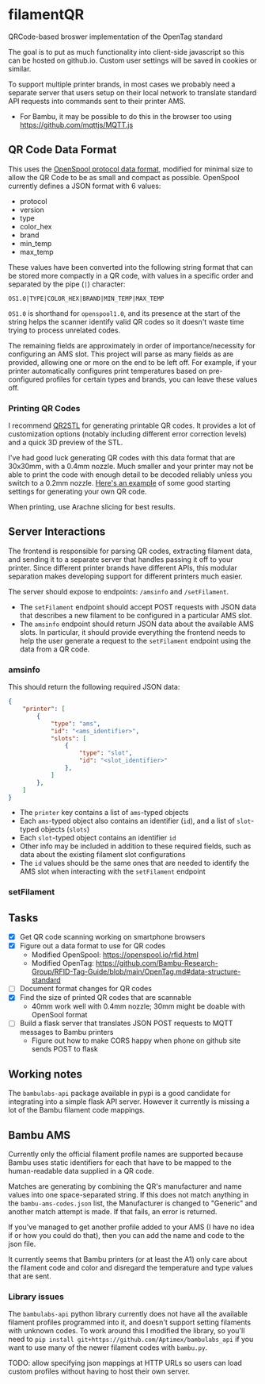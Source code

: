# filamentQR
QRCode-based broswer implementation of the OpenTag standard

The goal is to put as much functionality into client-side javascript so this can be hosted on github.io. Custom user settings will be saved in cookies or similar. 

To support multiple printer brands, in most cases we probably need a separate server that users setup on their local network to translate standard API requests into commands sent to their printer AMS. 
- For Bambu, it may be possible to do this in the browser too using https://github.com/mqttjs/MQTT.js

## QR Code Data Format
This uses the [OpenSpool protocol data format](https://openspool.io/rfid.html), modified for minimal size to allow the QR Code to be as small and compact as possible. OpenSpool currently defines a JSON format with 6 values:
- protocol 
- version 
- type 
- color_hex 
- brand
- min_temp
- max_temp

These values have been converted into the following string format that can be stored more compactly in a QR code, with values in a specific order and separated by the pipe (`|`) character:
```
OS1.0|TYPE|COLOR_HEX|BRAND|MIN_TEMP|MAX_TEMP
```

`OS1.0` is shorthand for `openspool1.0`, and its presence at the start of the string helps the scanner identify valid QR codes so it doesn't waste time trying to process unrelated codes. 

The remaining fields are approximately in order of importance/necessity for configuring an AMS slot. This project will parse as many fields as are provided, allowing one or more on the end to be left off. For example, if your printer automatically configures print temperatures based on pre-configured profiles for certain types and brands, you can leave these values off. 

### Printing QR Codes
I recommend [QR2STL](https://printer.tools/qrcode2stl) for generating printable QR codes. It provides a lot of customization options (notably including different error correction levels) and a quick 3D preview of the STL. 

I've had good luck generating QR codes with this data format that are 30x30mm, with a 0.4mm nozzle. Much smaller and your printer may not be able to print the code with enough detail to be decoded reliably unless you switch to a 0.2mm nozzle. [Here's an example](https://printer.tools/qrcode2stl/#shareQR-eyJlcnJvckNvcnJlY3Rpb25MZXZlbCI6IkwiLCJ0ZXh0IjoiT1MxLjB8QUJTfDFlODQ0MHxCYW1idXwyMTB8MjMwIiwiYmFzZSI6eyJ3aWR0aCI6MzAsImhlaWdodCI6MzAsImRlcHRoIjoxLCJjb3JuZXJSYWRpdXMiOjIsImhhc0JvcmRlciI6ZmFsc2UsImhhc1RleHQiOnRydWUsInRleHRNYXJnaW4iOjEuMiwidGV4dFNpemUiOjMsInRleHRNZXNzYWdlIjoiQmFtYnUgQUJTXG5HcmVlbiIsInRleHREZXB0aCI6MC40fSwiY29kZSI6eyJkZXB0aCI6MC40LCJtYXJnaW4iOjEuMn19) of some good starting settings for generating your own QR code. 

When printing, use Arachne slicing for best results. 

## Server Interactions
The frontend is responsible for parsing QR codes, extracting filament data, and sending it to a separate server that handles passing it off to your printer. Since different printer brands have different APIs, this modular separation makes developing support for different printers much easier. 

The server should expose to endpoints: `/amsinfo` and `/setFilament`. 
- The `setFilament` endpoint should accept POST requests with JSON data that describes a new filament to be configured in a particular AMS slot. 
- The `amsinfo` endpoint should return JSON data about the available AMS slots. In particular, it should provide everything the frontend needs to help the user generate a request to the `setFilament` endpoint using the data from a QR code.

### amsinfo
This should return the following required JSON data:
```json
{
    "printer": [
        {
            "type": "ams",
            "id": "<ams_identifier>",
            "slots": [
                {
                    "type": "slot",
                    "id": "<slot_identifier>"
                },
            ]
        },
    ]
}
```
- The `printer` key contains a list of `ams`-typed objects 
- Each `ams`-typed object also contains an identifier (`id`), and a list of `slot`-typed objects (`slots`)
- Each `slot`-typed object contains an identifier `id`
- Other info may be included in addition to these required fields, such as data about the existing filament slot configurations
- The `id` values should be the same ones that are needed to identify the AMS slot when interacting with the `setFilament` endpoint

### setFilament





## Tasks
- [x] Get QR code scanning working on smartphone browsers
- [X] Figure out a data format to use for QR codes
    - Modified OpenSpool: https://openspool.io/rfid.html
    - Modified OpenTag: https://github.com/Bambu-Research-Group/RFID-Tag-Guide/blob/main/OpenTag.md#data-structure-standard
- [ ] Document format changes for QR codes
- [x] Find the size of printed QR codes that are scannable
    - 40mm work well with 0.4mm nozzle; 30mm might be doable with OpenSool format
- [ ] Build a flask server that translates JSON POST requests to MQTT messages to Bambu printers
    - Figure out how to make CORS happy when phone on github site sends POST to flask

## Working notes
The `bambulabs-api` package available in pypi is a good candidate for integrating into a simple flask API server. However it currently is missing a lot of the Bambu filament code mappings. 


## Bambu AMS
Currently only the official filament profile names are supported because Bambu uses static identifiers for each that have to be mapped to the human-readable data supplied in a QR code. 

Matches are generating by combining the QR's manufacturer and name values into one space-separated string. If this does not match anything in the `bambu-ams-codes.json` list, the Manufacturer is changed to "Generic" and another match attempt is made. If that fails, an error is returned. 

If you've managed to get another profile added to your AMS (I have no idea if or how you could do that), then you can add the name and code to the json file. 

It currently seems that Bambu printers (or at least the A1) only care about the filament code and color and disregard the temperature and type values that are sent. 

### Library issues
The `bambulabs-api` python library currently does not have all the available filament profiles programmed into it, and doesn't support setting filaments with unknown codes. To work around this I modified the library, so you'll need to `pip install git+https://github.com/Aptimex/bambulabs_api` if you want to use many of the newer filament codes with `bambu.py`. 

TODO: allow specifying json mappings at HTTP URLs so users can load custom profiles without having to host their own server. 

